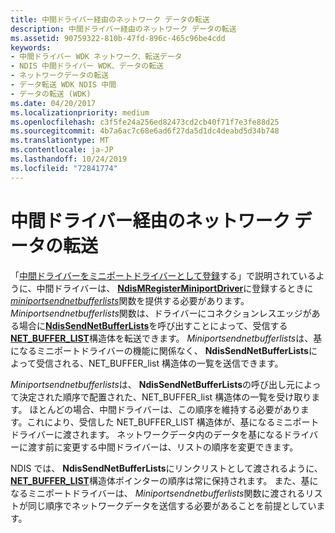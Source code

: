```yaml
---
title: 中間ドライバー経由のネットワーク データの転送
description: 中間ドライバー経由のネットワーク データの転送
ms.assetid: 90759322-810b-47fd-896c-465c96be4cdd
keywords:
- 中間ドライバー WDK ネットワーク、転送データ
- NDIS 中間ドライバー WDK、データの転送
- ネットワークデータの転送
- データ転送 WDK NDIS 中間
- データの転送 (WDK)
ms.date: 04/20/2017
ms.localizationpriority: medium
ms.openlocfilehash: c3f5fe24a256ed82473cd2cb40f71f7e3fe88d25
ms.sourcegitcommit: 4b7a6ac7c68e6ad6f27da5d1dc4deabd5d34b748
ms.translationtype: MT
ms.contentlocale: ja-JP
ms.lasthandoff: 10/24/2019
ms.locfileid: "72841774"
---
```

# <a name="transmitting-network-data-through-an-intermediate-driver"></a>中間ドライバー経由のネットワーク データの転送





「[中間ドライバーをミニポートドライバーとして登録](registering-an-intermediate-driver-as-a-miniport-driver.md)する」で説明されているように、中間ドライバーは、 [**NdisMRegisterMiniportDriver**](https://docs.microsoft.com/windows-hardware/drivers/ddi/ndis/nf-ndis-ndismregisterminiportdriver)に登録するときに[*miniportsendnetbufferlists*](https://docs.microsoft.com/windows-hardware/drivers/ddi/ndis/nc-ndis-miniport_send_net_buffer_lists)関数を提供する必要があります。 *Miniportsendnetbufferlists*関数は、ドライバーにコネクションレスエッジがある場合に[**NdisSendNetBufferLists**](https://docs.microsoft.com/windows-hardware/drivers/ddi/ndis/nf-ndis-ndissendnetbufferlists)を呼び出すことによって、受信する[**NET\_BUFFER\_LIST**](https://docs.microsoft.com/windows-hardware/drivers/ddi/ndis/ns-ndis-_net_buffer_list)構造体を転送できます。 *Miniportsendnetbufferlists*は、基になるミニポートドライバーの機能に関係なく、 **NdisSendNetBufferLists**によって受信される、NET\_BUFFER\_list 構造体の一覧を送信できます。

*Miniportsendnetbufferlists*は、 **NdisSendNetBufferLists**の呼び出し元によって決定された順序で配置された、NET\_BUFFER\_list 構造体の一覧を受け取ります。 ほとんどの場合、中間ドライバーは、この順序を維持する必要があります。これにより、受信した NET\_BUFFER\_LIST 構造体が、基になるミニポートドライバーに渡されます。 ネットワークデータ内のデータを基になるドライバーに渡す前に変更する中間ドライバーは、リストの順序を変更できます。

NDIS では、 **NdisSendNetBufferLists**にリンクリストとして渡されるように、 [**NET\_BUFFER\_LIST**](https://docs.microsoft.com/windows-hardware/drivers/ddi/ndis/ns-ndis-_net_buffer_list)構造体ポインターの順序は常に保持されます。 また、基になるミニポートドライバーは、 *Miniportsendnetbufferlists*関数に渡されるリストが同じ順序でネットワークデータを送信する必要があることを前提としています。

 

 





